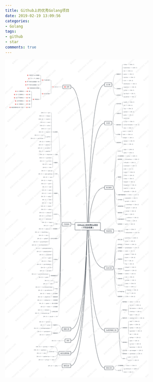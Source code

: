```yaml
---
title: Github上的优秀Golang项目
date: 2019-02-19 13:09:56
categories:
- Golang
tags:
- github
- star
comments: true
---
```


![img](/images/Github上的优秀Golang项目.png)
